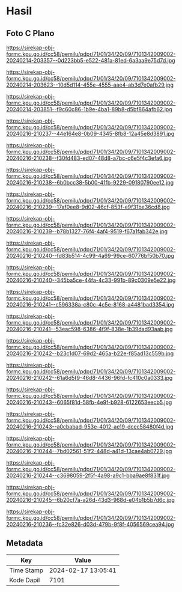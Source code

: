 # Hasil

## Foto C Plano

https://sirekap-obj-formc.kpu.go.id/cc58/pemilu/pdpr/71/01/34/20/09/7101342009002-20240214-203357--0d223bb5-e522-481a-81ed-6a3aa9e75d7d.jpg

https://sirekap-obj-formc.kpu.go.id/cc58/pemilu/pdpr/71/01/34/20/09/7101342009002-20240214-203623--10d5d114-455e-4555-aae4-ab3d7e0afb29.jpg

https://sirekap-obj-formc.kpu.go.id/cc58/pemilu/pdpr/71/01/34/20/09/7101342009002-20240214-203851--f9c60c86-1b9e-4ba1-89b8-d5bf864afb62.jpg

https://sirekap-obj-formc.kpu.go.id/cc58/pemilu/pdpr/71/01/34/20/09/7101342009002-20240216-210237--44e164e8-0b09-4345-8fb8-12a45e8d3891.jpg

https://sirekap-obj-formc.kpu.go.id/cc58/pemilu/pdpr/71/01/34/20/09/7101342009002-20240216-210238--f30fd483-ed07-48d8-a7bc-c6e5f4c3efa6.jpg

https://sirekap-obj-formc.kpu.go.id/cc58/pemilu/pdpr/71/01/34/20/09/7101342009002-20240216-210238--6b0bcc38-5b00-41fb-9229-09180790ee12.jpg

https://sirekap-obj-formc.kpu.go.id/cc58/pemilu/pdpr/71/01/34/20/09/7101342009002-20240216-210239--17af0ee8-9d02-46cf-853f-e9f31be36cd8.jpg

https://sirekap-obj-formc.kpu.go.id/cc58/pemilu/pdpr/71/01/34/20/09/7101342009002-20240216-210239--b78b1327-76f4-4af4-9519-f67a1fab342e.jpg

https://sirekap-obj-formc.kpu.go.id/cc58/pemilu/pdpr/71/01/34/20/09/7101342009002-20240216-210240--fd83b514-4c99-4a69-99ce-60776bf50b70.jpg

https://sirekap-obj-formc.kpu.go.id/cc58/pemilu/pdpr/71/01/34/20/09/7101342009002-20240216-210240--345ba5ce-44fa-4c33-991b-89c0309e5e22.jpg

https://sirekap-obj-formc.kpu.go.id/cc58/pemilu/pdpr/71/01/34/20/09/7101342009002-20240216-210241--c596338a-c80c-4c5e-8168-a4481bad3354.jpg

https://sirekap-obj-formc.kpu.go.id/cc58/pemilu/pdpr/71/01/34/20/09/7101342009002-20240216-210241--53eac598-6386-4f9f-838e-1b39dad93aab.jpg

https://sirekap-obj-formc.kpu.go.id/cc58/pemilu/pdpr/71/01/34/20/09/7101342009002-20240216-210242--b23c1d07-69d2-465a-b22e-f85ad13c559b.jpg

https://sirekap-obj-formc.kpu.go.id/cc58/pemilu/pdpr/71/01/34/20/09/7101342009002-20240216-210242--61a6d5f9-46d8-4436-96fd-fc410c0a0333.jpg

https://sirekap-obj-formc.kpu.go.id/cc58/pemilu/pdpr/71/01/34/20/09/7101342009002-20240216-210243--6065f81d-58fb-4e9f-b928-6122653eecb5.jpg

https://sirekap-obj-formc.kpu.go.id/cc58/pemilu/pdpr/71/01/34/20/09/7101342009002-20240216-210243--a0cbabad-953e-4012-ae19-dcec58480f4d.jpg

https://sirekap-obj-formc.kpu.go.id/cc58/pemilu/pdpr/71/01/34/20/09/7101342009002-20240216-210244--7bd02561-51f2-448d-a41d-13cae4ab0729.jpg

https://sirekap-obj-formc.kpu.go.id/cc58/pemilu/pdpr/71/01/34/20/09/7101342009002-20240216-210244--c3698059-2f5f-4a98-a9c1-bba9ae8f831f.jpg

https://sirekap-obj-formc.kpu.go.id/cc58/pemilu/pdpr/71/01/34/20/09/7101342009002-20240216-210245--6b20cf7a-a26d-43d3-968d-e04b1b5b7d6c.jpg

https://sirekap-obj-formc.kpu.go.id/cc58/pemilu/pdpr/71/01/34/20/09/7101342009002-20240216-210236--fc32e826-d03d-479b-9f8f-4056569cea94.jpg


## Metadata

| Key        | Value               |
| ---------- | ------------------- |
| Time Stamp | 2024-02-17 13:05:41 |
| Kode Dapil | 7101                |



